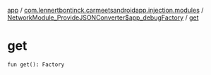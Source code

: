 [app](../../index.md) / [com.lennertbontinck.carmeetsandroidapp.injection.modules](../index.md) / [NetworkModule_ProvideJSONConverter$app_debugFactory](index.md) / [get](./get.md)

# get

`fun get(): Factory`